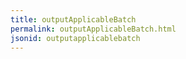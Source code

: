 ```yaml
---
title: outputApplicableBatch
permalink: outputApplicableBatch.html
jsonid: outputapplicablebatch
---
```

